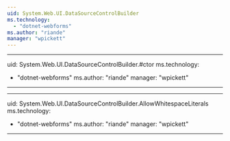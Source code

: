 ```yaml
---
uid: System.Web.UI.DataSourceControlBuilder
ms.technology: 
  - "dotnet-webforms"
ms.author: "riande"
manager: "wpickett"
---
```


---
uid: System.Web.UI.DataSourceControlBuilder.#ctor
ms.technology: 
  - "dotnet-webforms"
ms.author: "riande"
manager: "wpickett"
---

---
uid: System.Web.UI.DataSourceControlBuilder.AllowWhitespaceLiterals
ms.technology: 
  - "dotnet-webforms"
ms.author: "riande"
manager: "wpickett"
---
